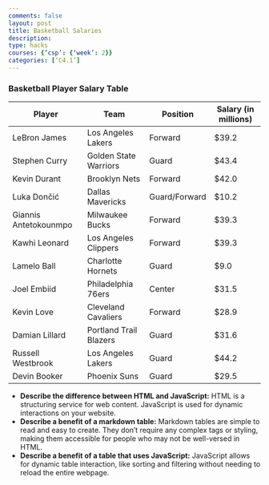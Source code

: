 ```yaml
---
comments: false
layout: post
title: Basketball Salaries
description:
type: hacks
courses: {‘csp’: {‘week’: 2}}
categories: [‘C4.1’]
---
```


### Basketball Player Salary Table

<table class="table">
    <thead>
        <tr>
            <th>Player</th>
            <th>Team</th>
            <th>Position</th>
            <th>Salary (in millions)</th>
        </tr>
    </thead>
    <tbody>
        <tr>
            <td>LeBron James</td>
            <td>Los Angeles Lakers</td>
            <td>Forward</td>
            <td>$39.2</td>
        </tr>
        <tr>
            <td>Stephen Curry</td>
            <td>Golden State Warriors</td>
            <td>Guard</td>
            <td>$43.4</td>
        </tr>
        <tr>
            <td>Kevin Durant</td>
            <td>Brooklyn Nets</td>
            <td>Forward</td>
            <td>$42.0</td>
        </tr>
        <tr>
            <td>Luka Dončić</td>
            <td>Dallas Mavericks</td>
            <td>Guard/Forward</td>
            <td>$10.2</td>
        </tr>
        <tr>
            <td>Giannis Antetokounmpo</td>
            <td>Milwaukee Bucks</td>
            <td>Forward</td>
            <td>$39.3</td>
        </tr>
        <tr>
            <td>Kawhi Leonard</td>
            <td>Los Angeles Clippers</td>
            <td>Forward</td>
            <td>$39.3</td>
        </tr>
        <tr>
            <td>Lamelo Ball</td>
            <td>Charlotte Hornets</td>
            <td>Guard</td>
            <td>$9.0</td>
        </tr>
        <tr>
            <td>Joel Embiid</td>
            <td>Philadelphia 76ers</td>
            <td>Center</td>
            <td>$31.5</td>
        </tr>
        <!-- Additional Rows -->
        <tr>
            <td>Kevin Love</td>
            <td>Cleveland Cavaliers</td>
            <td>Forward</td>
            <td>$28.9</td>
        </tr>
        <tr>
            <td>Damian Lillard</td>
            <td>Portland Trail Blazers</td>
            <td>Guard</td>
            <td>$31.6</td>
        </tr>
        <tr>
            <td>Russell Westbrook</td>
            <td>Los Angeles Lakers</td>
            <td>Guard</td>
            <td>$44.2</td>
        </tr>
        <tr>
            <td>Devin Booker</td>
            <td>Phoenix Suns</td>
            <td>Guard</td>
            <td>$29.5</td>
        </tr>
    </tbody>
</table>

<script>
    // JavaScript to highlight highest and lowest salaries
    document.addEventListener("DOMContentLoaded", function () {
        const rows = document.querySelectorAll("tbody tr");
        let highestSalary = -1;
        let lowestSalary = Number.MAX_VALUE;

        // Find the highest and lowest salaries
        rows.forEach(function (row) {
            const salary = parseFloat(row.querySelector("td:last-child").textContent.replace("$", ""));
            highestSalary = Math.max(highestSalary, salary);
            lowestSalary = Math.min(lowestSalary, salary);
        });

        // Highlight the rows with highest and lowest salaries
        rows.forEach(function (row) {
            const salary = parseFloat(row.querySelector("td:last-child").textContent.replace("$", ""));
            if (salary === highestSalary) {
                row.style.backgroundColor = "#FFD700"; // Highlight highest salary in gold
            } else if (salary === lowestSalary) {
                row.style.backgroundColor = "#FF5733"; // Highlight lowest salary in red
            }
        });
    });
</script>

<ul>
    <li><strong>Describe the difference between HTML and JavaScript:</strong> HTML is a structuring service for web content. JavaScript is used for dynamic interactions on your website.</li>
    <li><strong>Describe a benefit of a markdown table:</strong> Markdown tables are simple to read and easy to create. They don’t require any complex tags or styling, making them accessible for people who may not be well-versed in HTML.</li>
    <li><strong>Describe a benefit of a table that uses JavaScript:</strong> JavaScript allows for dynamic table interaction, like sorting and filtering without needing to reload the entire webpage.</li>
</ul>